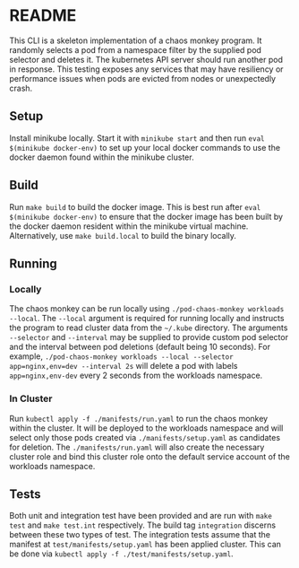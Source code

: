 # README

This CLI is a skeleton implementation of a chaos monkey program. It randomly selects a pod from a namespace filter by 
the supplied pod selector and deletes it. The kubernetes API server should run another pod in response. This testing
exposes any services that may have resiliency or performance issues when pods are evicted from nodes or unexpectedly
crash.

## Setup

Install minikube locally. Start it with `minikube start` and then run `eval $(minikube docker-env)` to set up your local 
docker commands to use the docker daemon found within the minikube cluster.

## Build

Run `make build` to build the docker image. This is best run after `eval $(minikube docker-env)` to ensure that the 
docker image has been built by the docker daemon resident within the minikube virtual machine. Alternatively, use 
`make build.local` to build the binary locally. 

## Running

### Locally

The chaos monkey can be run locally using `./pod-chaos-monkey workloads --local`. The `--local` argument is required 
for running locally and instructs the program to read cluster data from the `~/.kube` directory. The arguments
`--selector` and `--interval` may  be supplied to provide custom pod selector and the interval between pod deletions
(default being 10 seconds). For example, `./pod-chaos-monkey workloads --local --selector app=nginx,env=dev --interval 2s`
will delete a pod with labels `app=nginx,env-dev` every 2 seconds from the workloads namespace.

### In Cluster

Run `kubectl apply -f ./manifests/run.yaml` to run the chaos monkey within the cluster. It will be deployed to the 
workloads namespace and will select only those pods created via `./manifests/setup.yaml` as candidates for deletion.
The `./manifests/run.yaml` will also create the necessary cluster role and bind this cluster role onto the default 
service account of the workloads namespace.

## Tests

Both unit and integration test have been provided and are run with `make test` and `make test.int` respectively. The 
build tag `integration` discerns between these two types of test. The integration tests assume that the manifest at 
`test/manifests/setup.yaml` has been applied cluster. This can be done via `kubectl apply -f ./test/manifests/setup.yaml`.

